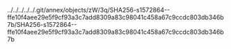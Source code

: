 ../../../../../.git/annex/objects/zW/3q/SHA256-s1572864--ffe10f4aee29e5f9cf93a3c7add8309a83c98041c458a67c9ccdc803db346b7b/SHA256-s1572864--ffe10f4aee29e5f9cf93a3c7add8309a83c98041c458a67c9ccdc803db346b7b